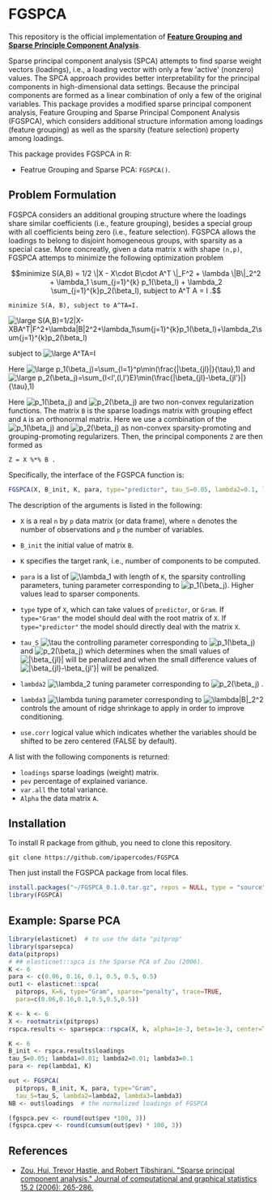 # FGSPCA

This repository is the official implementation of **[Feature Grouping and Sparse Principle Component Analysis]()**.


Sparse principal component analysis (SPCA) attempts to find sparse weight vectors (loadings), i.e., a loading vector with only a few 'active' (nonzero) values. The SPCA approach provides better interpretability for the principal components in high-dimensional data settings. Because the principal components are formed as a linear combination of only a few of the original variables. This package provides a modified sparse principal component analysis, Feature Grouping and Sparse Principal Component Analysis (FGSPCA), which considers additional structure information among loadings (feature grouping) as well as the sparsity (feature selection) property among loadings. 


This package provides FGSPCA in R:
 
* Featrue Grouping and Sparse PCA: ``FGSPCA()``.


## Problem Formulation


FGSPCA considers an additional grouping structure where the loadings share similar coefficients (i.e., feature grouping), besides a special group with all coefficients being zero (i.e., feature selection). 
FGSPCA allows the loadings to belong to disjoint homogeneous groups, with sparsity as a special case.
More concreatly, given a data matrix ``X`` with shape ``(n,p)``, FGSPCA attemps to minimize the following
optimization problem 

```math
minimize S(A,B) = 1/2 \|X - X\cdot B\cdot A^T \|_F^2 + \lambda \|B\|_2^2 + \lambda_1 \sum_{j=1}^{k} p_1(\beta_l) + \lambda_2 \sum_{j=1}^{k}p_2(\beta_l), 
subject to A^T A = I .
```
<!-- $$ minimize S(A,B) = 1/2 \|X - X\cdot B\cdot A^T \|_F^2 + \lambda \|B\|_2^2 + \lambda_1 \sum_{j=1}^{k} p_1(\beta_l) + \lambda_2 \sum_{j=1}^{k}p_2(\beta_l), 
subject to A^T A = I . $$ -->
<!-- <pre xml:lang="latex"> minimize S(A,B) = 1/2 \|X - X\cdot B\cdot A^T \|_F^2 + \lambda \|B\|_2^2 + \lambda_1 \sum_{j=1}^{k} p_1(\beta_l) + \lambda_2 \sum_{j=1}^{k}p_2(\beta_l), 
subject to A^T A = I</pre> -->


```
minimize S(A, B), subject to A^TA=I.
```
![\large S(A,B)=1/2\|X-XBA^T\|_F^2+\lambda\|B\|_2^2+\lambda_1\sum_{j=1}^{k}p_1(\beta_l)+\lambda_2\sum_{j=1}^{k}p_2(\beta_l)](https://latex.codecogs.com/svg.latex?\large&space;S(A,B)=1/2\|X-XBA^T\|_F^2+\lambda\|B\|_2^2+\lambda_1\sum_{j=1}^{k}p_1(\beta_l)+\lambda_2\sum_{j=1}^{k}p_2(\beta_l)) 

<!-- ![\Large x=\frac{-b\pm\sqrt{b^2-4ac}}{2a}](https://latex.codecogs.com/svg.latex?\Large&space;x=\frac{-b\pm\sqrt{b^2-4ac}}{2a})  -->

subject to 
![\large A^TA=I](https://latex.codecogs.com/svg.latex?\large&space;A^TA=I) 

Here 
![\large p_1(\beta_j)=\sum_{l=1}^p\min(\frac{|\beta_{jl}|}{\tau},1)](https://latex.codecogs.com/svg.latex?\large&space;p_1(\beta_j)=\sum_{l=1}^p\min(\frac{|\beta_{jl}|}{\tau},1)) 
and 
![\large p_2(\beta_j)=\sum_{l<l',(l,l')E}\min(\frac{|\beta_{jl}-\beta_{jl'}|}{\tau},1)
](https://latex.codecogs.com/svg.latex?\large&space;p_2(\beta_j)=\sum_{l<l',(l,l')E}\min(\frac{|\beta_{jl}-\beta_{jl'}|}{\tau},1)
) 

<!-- ![\large A^TA=I](https://latex.codecogs.com/svg.latex?\large&space;A^TA=I) 
p_1(\beta_j)=\sum_{l=1}^p\min(\frac{|\beta_{jl}|}{\tau},1)
p_2(\beta_j)=\sum_{l<l',(l,l')\in E}\min(\frac{|\beta_{jl}-\beta_{jl'}|}{\tau},1) -->


Here ![p_1(\beta_j)](https://latex.codecogs.com/svg.latex?&space;p_1(\beta_j)) 
and ![p_2(\beta_j)](https://latex.codecogs.com/svg.latex?&space;p_2(\beta_j)) 
are two non-convex regularization functions.
The matrix ``B`` is the sparse loadings matrix with grouping effect and ``A`` is an orthonormal matrix.
Here we use a combination of the 
![p_1(\beta_j)](https://latex.codecogs.com/svg.latex?&space;p_1(\beta_j)) and 
![p_2(\beta_j)](https://latex.codecogs.com/svg.latex?&space;p_2(\beta_j)) 
as non-convex sparsity-promoting and grouping-promoting regularizers.
Then, the principal components ``Z`` are then formed as

```
Z = X %*% B .
```

Specifically, the interface of the FGSPCA function is:

```R
FGSPCA(X, B_init, K, para, type="predictor", tau_S=0.05, lambda2=0.1, lambda3=0.1,use.corr=FALSE)

```


The description of the arguments is listed in the following:

* ``X`` is a real ``n`` by ``p`` data matrix (or data frame), where ``n`` denotes the number of observations and ``p`` the number of variables.

* ``B_init`` the initial value of matrix `B`.

* ``K`` specifies the target rank, i.e., number of components to be computed.

* ``para`` is a list of 
![\lambda_1](https://latex.codecogs.com/svg.latex?&space;\lambda_1)
with length of ``K``, the sparsity controlling parameters, tuning parameter corresponding to 
![p_1(\beta_j)](https://latex.codecogs.com/svg.latex?&space;p_1(\beta_j)). Higher values lead to sparser components. 

* ``type``  type of ``X``, which can take values of ``predictor``, or ``Gram``. If `type="Gram"` the model should deal with the root matrix of ``X``. If `type="predictor"` the model should directly deal with the matrix ``X``.

* ``tau_S`` ![\tau](https://latex.codecogs.com/svg.latex?&space;\tau)
the controlling parameter corresponding to ![p_1(\beta_j)](https://latex.codecogs.com/svg.latex?&space;p_1(\beta_j)) and 
![p_2(\beta_j)](https://latex.codecogs.com/svg.latex?&space;p_2(\beta_j)) 
which determines when the small values of 
![|\beta_{jl}|](https://latex.codecogs.com/svg.latex?&space;|\beta_{jl}|)
will be penalized and when the small difference values of 
![|\beta_{jl}-\beta_{jl'}|](https://latex.codecogs.com/svg.latex?&space;|\beta_{jl}-\beta_{jl'}|)
will be penalized.

* ``lambda2`` ![\lambda_2](https://latex.codecogs.com/svg.latex?&space;\lambda_2)
tuning parameter corresponding to 
![p_2(\beta_j)](https://latex.codecogs.com/svg.latex?&space;p_2(\beta_j)) .
* ``lambda3`` ![\lambda](https://latex.codecogs.com/svg.latex?&space;\lambda)
tuning parameter corresponding to
![\lambda\|B\|_2^2](https://latex.codecogs.com/svg.latex?&space;\lambda\|B\|_2^2)
controls the amount of ridge shrinkage to apply in order to improve conditioning.
* ``use.corr`` logical value which indicates whether the variables should be shifted to be zero centered (FALSE by default).


A list with the following components is returned:

* ``loadings`` sparse loadings (weight) matrix.
* ``pev`` percentage of explained variance.
* ``var.all`` the total variance.
* ``Alpha`` the data matrix ``A``.


## Installation


To install R package from github, you need to clone this repository.


```setup
git clone https://github.com/ipapercodes/FGSPCA
```

Then just install the FGSPCA package from local files.

```R
install.packages("~/FGSPCA_0.1.0.tar.gz", repos = NULL, type = "source")
library(FGSPCA)
```

## Example: Sparse PCA


```R
library(elasticnet)  # to use the data "pitprop"
library(sparsepca)
data(pitprops)
# ## elasticnet::spca is the Sparse PCA of Zou (2006).
K <- 6
para <- c(0.06, 0.16, 0.1, 0.5, 0.5, 0.5)
out1 <- elasticnet::spca(
  pitprops, K=6, type="Gram", sparse="penalty", trace=TRUE,
  para=c(0.06,0.16,0.1,0.5,0.5,0.5))

K <- k <- 6
X <- rootmatrix(pitprops)
rspca.results <- sparsepca::rspca(X, k, alpha=1e-3, beta=1e-3, center=TRUE, scale=FALSE)

K <- 6
B_init <- rspca.results$loadings
tau_S=0.05; lambda1=0.01; lambda2=0.01; lambda3=0.1
para <- rep(lambda1, K)

out <- FGSPCA(
  pitprops, B_init, K, para, type="Gram",
  tau_S=tau_S, lambda2=lambda2, lambda3=lambda3)
NB <- out$loadings  # the normalized loadings of FGSPCA

(fgspca.pev <- round(out$pev *100, 3))
(fgspca.cpev <- round(cumsum(out$pev) * 100, 3))

```

## References

* [Zou, Hui, Trevor Hastie, and Robert Tibshirani. "Sparse principal component analysis." Journal of computational and graphical statistics 15.2 (2006): 265-286.](https://web.stanford.edu/~hastie/Papers/spc_jcgs.pdf)

